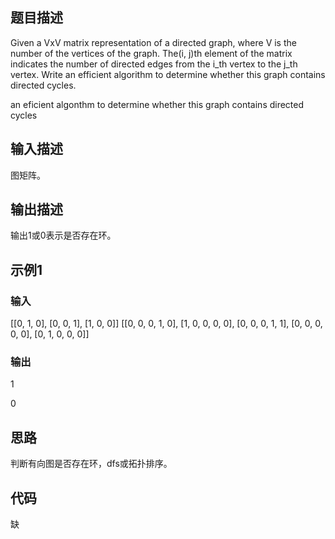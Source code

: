 ## 题目描述

Given a VxV matrix representation of a directed graph, where V is the number of the vertices of the graph. The(i, j)th element of the matrix indicates the number of directed edges from the i_th vertex to the j_th vertex. Write an efficient algorithm to determine whether this graph contains directed cycles.

an eficient algonthm to determine whether this graph contains directed cycles

## 输入描述

图矩阵。

## 输出描述

输出1或0表示是否存在环。

## 示例1

### 输入

[[0, 1, 0], [0, 0, 1], [1, 0, 0]]
[[0, 0, 0, 1, 0], [1, 0, 0, 0, 0], [0, 0, 0, 1, 1], [0, 0, 0, 0, 0], [0, 1, 0, 0, 0]]

### 输出

1

0

## 思路  

判断有向图是否存在环，dfs或拓扑排序。

## 代码

缺
